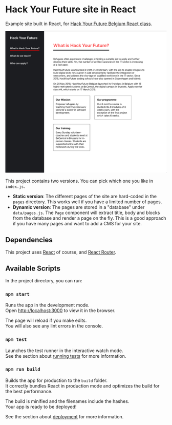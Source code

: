 # Hack Your Future site in React

Example site built in React, for [Hack Your Future Belgium React class](https://github.com/HackYourFutureBelgium/React).

![](https://raw.githubusercontent.com/fdb/hyf-site/master/.github/screenshot.png)

This project contains two versions. You can pick which one you like in `index.js`.

* **Static version**: The different pages of the site are hard-coded in the `pages` directory. This works well if you have a limited number of pages.
* **Dynamic version**: The pages are stored in a "database" under `data/pages.js`. The `Page` component will extract title, body and blocks from the database and render a page on the fly. This is a good approach if you have many pages and want to add a CMS for your site.

## Dependencies

This project uses [React](https://reactjs.org) of course, and [React Router](https://reacttraining.com/react-router/web/guides/quick-start).

## Available Scripts

In the project directory, you can run:

### `npm start`

Runs the app in the development mode.<br>
Open [http://localhost:3000](http://localhost:3000) to view it in the browser.

The page will reload if you make edits.<br>
You will also see any lint errors in the console.

### `npm test`

Launches the test runner in the interactive watch mode.<br>
See the section about [running tests](https://facebook.github.io/create-react-app/docs/running-tests) for more information.

### `npm run build`

Builds the app for production to the `build` folder.<br>
It correctly bundles React in production mode and optimizes the build for the best performance.

The build is minified and the filenames include the hashes.<br>
Your app is ready to be deployed!

See the section about [deployment](https://facebook.github.io/create-react-app/docs/deployment) for more information.

